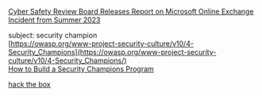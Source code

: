 [Cyber Safety Review Board Releases Report on Microsoft Online Exchange Incident from Summer 2023](https://www.cisa.gov/resources-tools/resources/cyber-safety-review-board-releases-report-microsoft-online-exchange-incident-summer-2023)


subject: security champion \
[https://owasp.org/www-project-security-culture/v10/4-Security_Champions](https://owasp.org/www-project-security-culture/v10/4-Security_Champions/) \
[How to Build a Security Champions Program](https://go.snyk.io/security-champions-playbook.html?utm_medium=paid-search&utm_source=google&utm_campaign=nb_lg_security-champions&utm_content=security_champion&utm_term=security%20champion)


[hack the box](https://www.hackthebox.com/)
